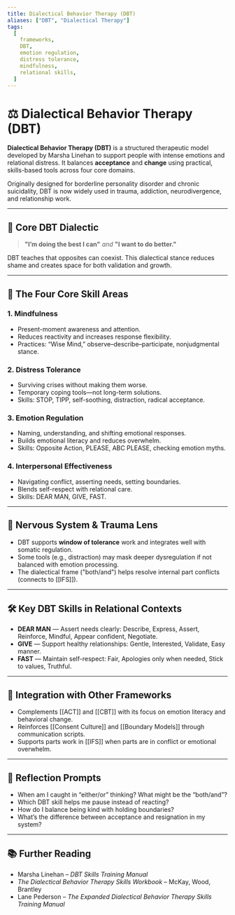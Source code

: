 ```yaml
---
title: Dialectical Behavior Therapy (DBT)
aliases: ["DBT", "Dialectical Therapy"]
tags:
  [
    frameworks,
    DBT,
    emotion regulation,
    distress tolerance,
    mindfulness,
    relational skills,
  ]
---
```


<!-- @format -->

# ⚖️ Dialectical Behavior Therapy (DBT)

**Dialectical Behavior Therapy (DBT)** is a structured therapeutic model developed by Marsha Linehan to support people with intense emotions and relational distress. It balances **acceptance** and **change** using practical, skills-based tools across four core domains.

Originally designed for borderline personality disorder and chronic suicidality, DBT is now widely used in trauma, addiction, neurodivergence, and relationship work.

---

## 🔄 Core DBT Dialectic

> **"I’m doing the best I can"** _and_ **"I want to do better."**

DBT teaches that opposites can coexist. This dialectical stance reduces shame and creates space for both validation and growth.

---

## 🧩 The Four Core Skill Areas

### 1. **Mindfulness**

- Present-moment awareness and attention.
- Reduces reactivity and increases response flexibility.
- Practices: “Wise Mind,” observe–describe–participate, nonjudgmental stance.

### 2. **Distress Tolerance**

- Surviving crises without making them worse.
- Temporary coping tools—not long-term solutions.
- Skills: STOP, TIPP, self-soothing, distraction, radical acceptance.

### 3. **Emotion Regulation**

- Naming, understanding, and shifting emotional responses.
- Builds emotional literacy and reduces overwhelm.
- Skills: Opposite Action, PLEASE, ABC PLEASE, checking emotion myths.

### 4. **Interpersonal Effectiveness**

- Navigating conflict, asserting needs, setting boundaries.
- Blends self-respect with relational care.
- Skills: DEAR MAN, GIVE, FAST.

---

## 🧠 Nervous System & Trauma Lens

- DBT supports **window of tolerance** work and integrates well with somatic regulation.
- Some tools (e.g., distraction) may mask deeper dysregulation if not balanced with emotion processing.
- The dialectical frame ("both/and") helps resolve internal part conflicts (connects to [[IFS]]).

---

## 🛠 Key DBT Skills in Relational Contexts

- **DEAR MAN** — Assert needs clearly: Describe, Express, Assert, Reinforce, Mindful, Appear confident, Negotiate.
- **GIVE** — Support healthy relationships: Gentle, Interested, Validate, Easy manner.
- **FAST** — Maintain self-respect: Fair, Apologies only when needed, Stick to values, Truthful.

---

## 🔄 Integration with Other Frameworks

- Complements [[ACT]] and [[CBT]] with its focus on emotion literacy and behavioral change.
- Reinforces [[Consent Culture]] and [[Boundary Models]] through communication scripts.
- Supports parts work in [[IFS]] when parts are in conflict or emotional overwhelm.

---

## 💬 Reflection Prompts

- When am I caught in “either/or” thinking? What might be the “both/and”?
- Which DBT skill helps me pause instead of reacting?
- How do I balance being kind with holding boundaries?
- What’s the difference between acceptance and resignation in my system?

---

## 📚 Further Reading

- Marsha Linehan – _DBT Skills Training Manual_
- _The Dialectical Behavior Therapy Skills Workbook_ – McKay, Wood, Brantley
- Lane Pederson – _The Expanded Dialectical Behavior Therapy Skills Training Manual_
